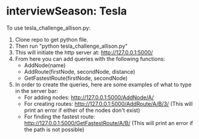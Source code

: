 # interviewSeason: Tesla

To use tesla_challenge_allison.py:
1. Clone repo to get python file.
2. Then run "python tesla_challenge_allison.py"
3. This will initiate the http server at: http://127.0.0.1:5000/
4. From here you can add queries with the following functions:
	- AddNode(name)
	- AddRoute(firstNode, secondNode, distance)
	- GetFastestRoute(firstNode, secondNode)
5. In order to create the queries, here are some examples of what to type in the server bar:
	- For adding nodes: http://127.0.0.1:5000/AddNode/A/
	- For creating routes: http://127.0.0.1:5000/AddRoute/A/B/3/ (This will print an error if either of the nodes don't exist)
	- For finding the fastest route: http://127.0.0.1:5000/GetFastestRoute/A/B/ (This will print an error if the path is not possible)
